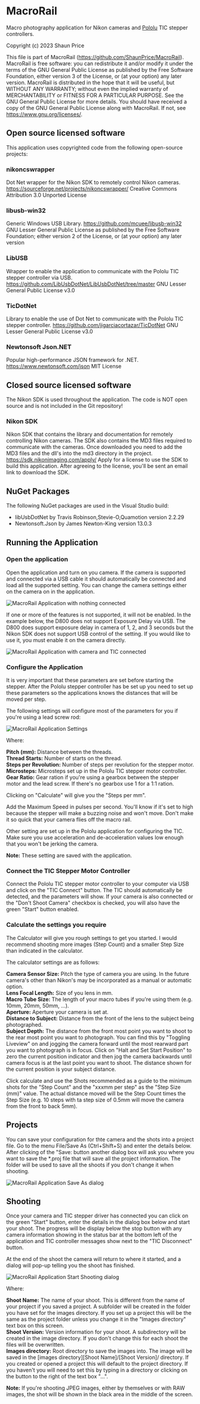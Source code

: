 # MacroRail
Macro photography application for Nikon cameras and [Pololu]( https://www.pololu.com/) TIC stepper controllers.

Copyright (c) 2023 Shaun Price

This file is part of MacroRail (https://github.com/ShaunPrice/MacroRail).
MacroRail is free software: you can redistribute it and/or modify it under the terms of the GNU General Public License as published by the Free Software Foundation, either version 3 of the License, or (at your option) any later version.
MacroRail is distributed in the hope that it will be useful, but WITHOUT ANY WARRANTY; without even the implied warranty of 
MERCHANTABILITY or FITNESS FOR A PARTICULAR PURPOSE. See the GNU General Public License for more details.
You should have received a copy of the GNU General Public License along with MacroRail. If not, see https://www.gnu.org/licenses/.

## Open source licensed software
This application uses copyrighted code from the following open-source projects:

### nikoncswrapper
Dot Net wrapper for the Nikon SDK to remotely control Nikon cameras.
https://sourceforge.net/projects/nikoncswrapper/
Creative Commons Attribution 3.0 Unported License

### libusb-win32
Generic Windows USB Library.
https://github.com/mcuee/libusb-win32
GNU Lesser General Public License as published by the Free Software Foundation; either version 2 of the License, or (at your option) any later version

### LibUSB
Wrapper to enable the application to communicate with the Pololu TIC stepper controller via USB.
https://github.com/LibUsbDotNet/LibUsbDotNet/tree/master
GNU Lesser General Public License v3.0

### TicDotNet
Library to enable the use of Dot Net to communicate with the Pololu TIC stepper controller.
https://github.com/jigarciacortazar/TicDotNet
GNU Lesser General Public License v3.0

### Newtonsoft Json.NET
Popular high-performance JSON framework for .NET.
https://www.newtonsoft.com/json
MIT License

## Closed source licensed software
The Nikon SDK is used throughout the application. The code is NOT open source and is not included in the Git repository!

### Nikon SDK
Nikon SDK that contains the library and documentation for remotely controlling Nikon cameras. The SDK also contains the MD3 files required to communicate with the cameras. Once downloaded you need to add the MD3 files and the dll's into the md3 directory in the project.
https://sdk.nikonimaging.com/apply/
Apply for a license to use the SDK to build this application. After agreeing to the license, you'll be sent an email link to download the SDK.

## NuGet Packages
The following NuGet packages are used in the Visual Studio build:

- libUsbDotNet by Travis Robinson,Stevie-O,Quamotion version 2.2.29
- Newtonsoft.Json by James Newton-King version 13.0.3
 

## Running the Application

### Open the application
Open the application and turn on you camera. If the camera is supported and connected via a USB cable it should automatically be connected and load all the supported setting. You can change the camera settings either on the camera on in the application.

![MacroRail Application with nothing connected](/images/MacroRail_Not_Connected.png)

If one or more of the features is not supported, it will not be enabled. In the example below, the D800 does not support Exposure Delay via USB. The D800 does support exposure delay in camera of 1, 2, and 3 seconds but the Nikon SDK does not support USB control of the setting. If you would like to use it, you must enable it on the camera directly.

![MacroRail Application with camera and TIC connected](/images/MacroRail_Not_Connected.png)

### Configure the Application
It is very important that these parameters are set before starting the stepper. After the Pololu stepper controller has be set up you need to set up these parameters so the applications knows the distances that will be moved per step.

The following settings will configure most of the parameters for you if you're using a lead screw rod:

![MacroRail Application Settings](/images/MacroRail_Settings.png)

Where:

**Pitch (mm):** Distance between the threads.<br/>
**Thread Starts:** Number of starts on the thread.<br/>
**Steps per Revolution:** Number of steps per revolution for the stepper motor.<br/>
**Microsteps:** Microsteps set up in the Pololu TIC stepper motor controller.<br/>
**Gear Ratio:** Gear ration if you're using a gearbox between the stepper motor and the lead screw. If there's no gearbox use 1 for a 1:1 ration.<br/>

Clicking on "Calculate" will give you the "Steps per mm".

Add the Maximum Speed in pulses per second. You'll know if it's set to high because the stepper will make a buzzing noise and won't move. Don't make it so quick that your camera flies off the macro rail.

Other setting are set up in the Pololu application for configuring the TIC. Make sure you use acceleration and de-acceleration values low enough that you won't be jerking the camera.

**Note:** These setting are saved with the application.

### Connect the TIC Stepper Motor Controller
Connect the Pololu TIC stepper motor controller to your computer via USB and click on the "TIC Connect" button. The TIC should automatically be detected, and the parameters will show. If your camera is also connected or the "Don't Shoot Camera" checkbox is checked, you will also have the green "Start" button enabled.

### Calculate the settings you require
The Calculator will give you rough settings to get you started. I would recommend shooting more images (Step Count) and a smaller Step Size than indicated in the calculator.

The calculator settings are as follows:

**Camera Sensor Size:** Pitch the type of camera you are using. In the future camera's other than Nikon's may be incorporated as a manual or automatic option.<br/>
**Lens Focal Length:** Size of you lens in mm.<br/>
**Macro Tube Size:** The length of your macro tubes if you're using them (e.g. 10mm, 20mm, 50mm, ...).<br/>
**Aperture:** Aperture your camera is set at.<br/>
**Distance to Subject:** Distance from the front of the lens to the subject being photographed.<br/>
**Subject Depth:** The distance from the front most point you want to shoot to the rear most point you want to photograph. You can find this by "Toggling Liveview" on and jogging the camera forward until the most rearward part you want to photograph is in focus. Click on "Halt and Set Start Position" to zero the current position indicator and then jog the camera backwards until camera focus is at the last point you want to shoot. The distance shown for the current position is your subject distance.<br/>

Click calculate and use the Shots recommended as a guide to the minimum shots for the "Step Count" and the "xxxmm per step" as the "Step Size (mm)" value. The actual distance moved will be the Step Count times the Step Size (e.g. 10 steps with ta step size of 0.5mm will move the camera from the front to back 5mm).

## Projects

You can save your configuration for thte camera and the shots into a project file. Go to the menu File/Save As (Ctrl+Shift+S) and enter the details below. After clicking of the "Save: button another dialog box will ask you where you want to save the *.proj file that will save all the project information. The folder will be used to save all the shoots if you don't change it when shooting. 

![MacroRail Application Save As dialog](/images/MacroRail_Save_As.png)

## Shooting

Once your camera and TIC stepper driver has connected you can click on the green "Start" button, enter the details in the dialog box below and start your shoot. The progress will be display below the stop button with any camera information showing in the status bar at the bottom left of the application and TIC controller messages show next to the "TIC Disconnect" button.

At the end of the shoot the camera will return to where it started, and a dialog will pop-up telling you the shoot has finished. 

![MacroRail Application Start Shooting dialog](/images/MacroRail_Start_Shooting.png)

Where:

**Shoot Name:** The name of your shoot. This is different from the name of your project if you saved a project. A subfolder will be created in the folder you have set for the images directory. If you set up a project this will be the same as the project folder unless you change it in the "Images directory" text box on this screen.<br/>
**Shoot Version:** Version information for your shoot. A subdirectory will be created in the image directory. If you don't change this for each shoot the files will be overwritten.<br/>
**Images directory:** Root directory to save the images into. The image will be saved in the [images directory][Shoot Name]/[Shoot Version]/ directory. If you created or opened a project this will default to the project directory. If you haven't you will need to set this by typing in a directory or clicking on the button to the right of the text box "...".<br/>

**Note:** If you're shooting JPEG images, either by themselves or with RAW images, the shot will be shown in the black area in the middle of the screen.

